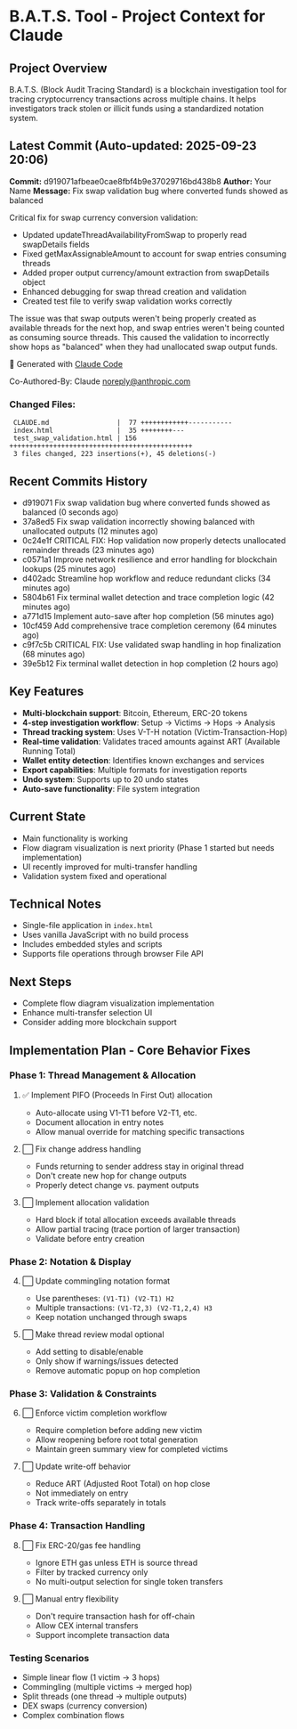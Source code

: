 # B.A.T.S. Tool - Project Context for Claude

## Project Overview
B.A.T.S. (Block Audit Tracing Standard) is a blockchain investigation tool for tracing cryptocurrency transactions across multiple chains. It helps investigators track stolen or illicit funds using a standardized notation system.

## Latest Commit (Auto-updated: 2025-09-23 20:06)

**Commit:** d919071afbeae0cae8fbf4b9e37029716bd438b8
**Author:** Your Name
**Message:** Fix swap validation bug where converted funds showed as balanced

Critical fix for swap currency conversion validation:
- Updated updateThreadAvailabilityFromSwap to properly read swapDetails fields
- Fixed getMaxAssignableAmount to account for swap entries consuming threads
- Added proper output currency/amount extraction from swapDetails object
- Enhanced debugging for swap thread creation and validation
- Created test file to verify swap validation works correctly

The issue was that swap outputs weren't being properly created as available threads
for the next hop, and swap entries weren't being counted as consuming source threads.
This caused the validation to incorrectly show hops as "balanced" when they had
unallocated swap output funds.

🤖 Generated with [Claude Code](https://claude.ai/code)

Co-Authored-By: Claude <noreply@anthropic.com>

### Changed Files:
```
 CLAUDE.md                 |  77 ++++++++++++-----------
 index.html                |  35 ++++++++---
 test_swap_validation.html | 156 ++++++++++++++++++++++++++++++++++++++++++++++
 3 files changed, 223 insertions(+), 45 deletions(-)
```

## Recent Commits History

- d919071 Fix swap validation bug where converted funds showed as balanced (0 seconds ago)
- 37a8ed5 Fix swap validation incorrectly showing balanced with unallocated outputs (12 minutes ago)
- 0c24e1f CRITICAL FIX: Hop validation now properly detects unallocated remainder threads (23 minutes ago)
- c0571a1 Improve network resilience and error handling for blockchain lookups (25 minutes ago)
- d402adc Streamline hop workflow and reduce redundant clicks (34 minutes ago)
- 5804b61 Fix terminal wallet detection and trace completion logic (42 minutes ago)
- a771d15 Implement auto-save after hop completion (56 minutes ago)
- 10cf459 Add comprehensive trace completion ceremony (64 minutes ago)
- c9f7c5b CRITICAL FIX: Use validated swap handling in hop finalization (68 minutes ago)
- 39e5b12 Fix terminal wallet detection in hop completion (2 hours ago)

## Key Features
- **Multi-blockchain support**: Bitcoin, Ethereum, ERC-20 tokens
- **4-step investigation workflow**: Setup → Victims → Hops → Analysis
- **Thread tracking system**: Uses V-T-H notation (Victim-Transaction-Hop)
- **Real-time validation**: Validates traced amounts against ART (Available Running Total)
- **Wallet entity detection**: Identifies known exchanges and services
- **Export capabilities**: Multiple formats for investigation reports
- **Undo system**: Supports up to 20 undo states
- **Auto-save functionality**: File system integration

## Current State
- Main functionality is working
- Flow diagram visualization is next priority (Phase 1 started but needs implementation)
- UI recently improved for multi-transfer handling
- Validation system fixed and operational

## Technical Notes
- Single-file application in `index.html`
- Uses vanilla JavaScript with no build process
- Includes embedded styles and scripts
- Supports file operations through browser File API

## Next Steps
- Complete flow diagram visualization implementation
- Enhance multi-transfer selection UI
- Consider adding more blockchain support

## Implementation Plan - Core Behavior Fixes

### Phase 1: Thread Management & Allocation
1. ✅ Implement PIFO (Proceeds In First Out) allocation
   - Auto-allocate using V1-T1 before V2-T1, etc.
   - Document allocation in entry notes
   - Allow manual override for matching specific transactions

2. ⬜ Fix change address handling
   - Funds returning to sender address stay in original thread
   - Don't create new hop for change outputs
   - Properly detect change vs. payment outputs

3. ⬜ Implement allocation validation
   - Hard block if total allocation exceeds available threads
   - Allow partial tracing (trace portion of larger transaction)
   - Validate before entry creation

### Phase 2: Notation & Display
4. ⬜ Update commingling notation format
   - Use parentheses: `(V1-T1) (V2-T1) H2`
   - Multiple transactions: `(V1-T2,3) (V2-T1,2,4) H3`
   - Keep notation unchanged through swaps

5. ⬜ Make thread review modal optional
   - Add setting to disable/enable
   - Only show if warnings/issues detected
   - Remove automatic popup on hop completion

### Phase 3: Validation & Constraints
6. ⬜ Enforce victim completion workflow
   - Require completion before adding new victim
   - Allow reopening before root total generation
   - Maintain green summary view for completed victims

7. ⬜ Update write-off behavior
   - Reduce ART (Adjusted Root Total) on hop close
   - Not immediately on entry
   - Track write-offs separately in totals

### Phase 4: Transaction Handling
8. ⬜ Fix ERC-20/gas fee handling
   - Ignore ETH gas unless ETH is source thread
   - Filter by tracked currency only
   - No multi-output selection for single token transfers

9. ⬜ Manual entry flexibility
   - Don't require transaction hash for off-chain
   - Allow CEX internal transfers
   - Support incomplete transaction data

### Testing Scenarios
- Simple linear flow (1 victim → 3 hops)
- Commingling (multiple victims → merged hop)
- Split threads (one thread → multiple outputs)
- DEX swaps (currency conversion)
- Complex combination flows
